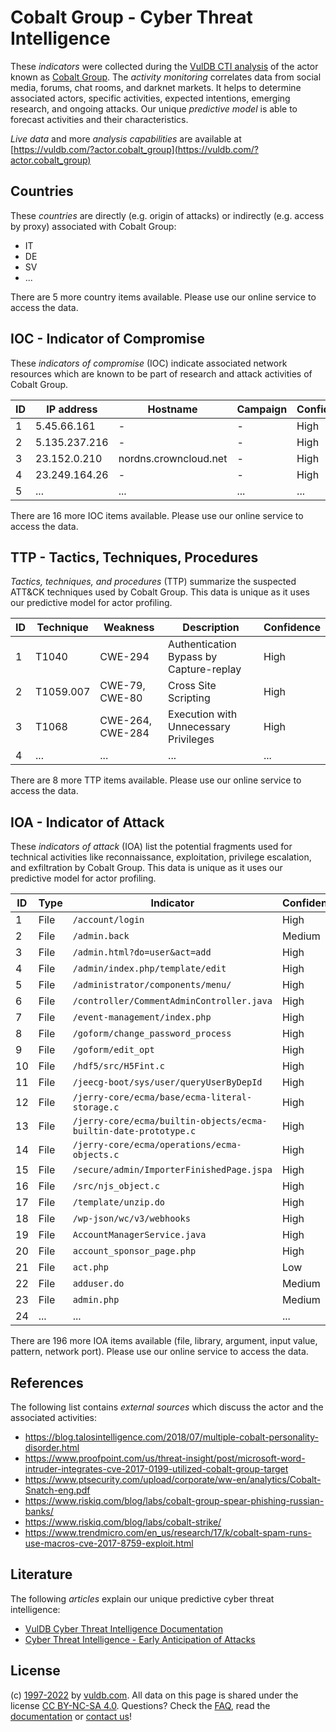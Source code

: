 # Cobalt Group - Cyber Threat Intelligence

These _indicators_ were collected during the [VulDB CTI analysis](https://vuldb.com/?kb.cti) of the actor known as [Cobalt Group](https://vuldb.com/?actor.cobalt_group). The _activity monitoring_ correlates data from social media, forums, chat rooms, and darknet markets. It helps to determine associated actors, specific activities, expected intentions, emerging research, and ongoing attacks. Our unique _predictive model_ is able to forecast activities and their characteristics.

_Live data_ and more _analysis capabilities_ are available at [https://vuldb.com/?actor.cobalt_group](https://vuldb.com/?actor.cobalt_group)

## Countries

These _countries_ are directly (e.g. origin of attacks) or indirectly (e.g. access by proxy) associated with Cobalt Group:

* IT
* DE
* SV
* ...

There are 5 more country items available. Please use our online service to access the data.

## IOC - Indicator of Compromise

These _indicators of compromise_ (IOC) indicate associated network resources which are known to be part of research and attack activities of Cobalt Group.

ID | IP address | Hostname | Campaign | Confidence
-- | ---------- | -------- | -------- | ----------
1 | 5.45.66.161 | - | - | High
2 | 5.135.237.216 | - | - | High
3 | 23.152.0.210 | nordns.crowncloud.net | - | High
4 | 23.249.164.26 | - | - | High
5 | ... | ... | ... | ...

There are 16 more IOC items available. Please use our online service to access the data.

## TTP - Tactics, Techniques, Procedures

_Tactics, techniques, and procedures_ (TTP) summarize the suspected ATT&CK techniques used by Cobalt Group. This data is unique as it uses our predictive model for actor profiling.

ID | Technique | Weakness | Description | Confidence
-- | --------- | -------- | ----------- | ----------
1 | T1040 | CWE-294 | Authentication Bypass by Capture-replay | High
2 | T1059.007 | CWE-79, CWE-80 | Cross Site Scripting | High
3 | T1068 | CWE-264, CWE-284 | Execution with Unnecessary Privileges | High
4 | ... | ... | ... | ...

There are 8 more TTP items available. Please use our online service to access the data.

## IOA - Indicator of Attack

These _indicators of attack_ (IOA) list the potential fragments used for technical activities like reconnaissance, exploitation, privilege escalation, and exfiltration by Cobalt Group. This data is unique as it uses our predictive model for actor profiling.

ID | Type | Indicator | Confidence
-- | ---- | --------- | ----------
1 | File | `/account/login` | High
2 | File | `/admin.back` | Medium
3 | File | `/admin.html?do=user&act=add` | High
4 | File | `/admin/index.php/template/edit` | High
5 | File | `/administrator/components/menu/` | High
6 | File | `/controller/CommentAdminController.java` | High
7 | File | `/event-management/index.php` | High
8 | File | `/goform/change_password_process` | High
9 | File | `/goform/edit_opt` | High
10 | File | `/hdf5/src/H5Fint.c` | High
11 | File | `/jeecg-boot/sys/user/queryUserByDepId` | High
12 | File | `/jerry-core/ecma/base/ecma-literal-storage.c` | High
13 | File | `/jerry-core/ecma/builtin-objects/ecma-builtin-date-prototype.c` | High
14 | File | `/jerry-core/ecma/operations/ecma-objects.c` | High
15 | File | `/secure/admin/ImporterFinishedPage.jspa` | High
16 | File | `/src/njs_object.c` | High
17 | File | `/template/unzip.do` | High
18 | File | `/wp-json/wc/v3/webhooks` | High
19 | File | `AccountManagerService.java` | High
20 | File | `account_sponsor_page.php` | High
21 | File | `act.php` | Low
22 | File | `adduser.do` | Medium
23 | File | `admin.php` | Medium
24 | ... | ... | ...

There are 196 more IOA items available (file, library, argument, input value, pattern, network port). Please use our online service to access the data.

## References

The following list contains _external sources_ which discuss the actor and the associated activities:

* https://blog.talosintelligence.com/2018/07/multiple-cobalt-personality-disorder.html
* https://www.proofpoint.com/us/threat-insight/post/microsoft-word-intruder-integrates-cve-2017-0199-utilized-cobalt-group-target
* https://www.ptsecurity.com/upload/corporate/ww-en/analytics/Cobalt-Snatch-eng.pdf
* https://www.riskiq.com/blog/labs/cobalt-group-spear-phishing-russian-banks/
* https://www.riskiq.com/blog/labs/cobalt-strike/
* https://www.trendmicro.com/en_us/research/17/k/cobalt-spam-runs-use-macros-cve-2017-8759-exploit.html

## Literature

The following _articles_ explain our unique predictive cyber threat intelligence:

* [VulDB Cyber Threat Intelligence Documentation](https://vuldb.com/?kb.cti)
* [Cyber Threat Intelligence - Early Anticipation of Attacks](https://www.scip.ch/en/?labs.20201022)

## License

(c) [1997-2022](https://vuldb.com/?kb.changelog) by [vuldb.com](https://vuldb.com/?kb.about). All data on this page is shared under the license [CC BY-NC-SA 4.0](https://creativecommons.org/licenses/by-nc-sa/4.0/). Questions? Check the [FAQ](https://vuldb.com/?kb.faq), read the [documentation](https://vuldb.com/?kb) or [contact us](https://vuldb.com/?contact)!
